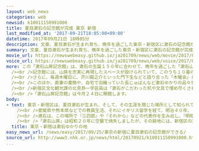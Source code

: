 ```yaml
---
layout: web_news
categories: web
newsid: k10011150991000
title: 夏目漱石の記念館が完成 東京 新宿
last_modified_at: '2017-09-21T18:05:00+09:00'
datetime: 2017年09月21日 18時05分
description: 文豪、夏目漱石が生まれ育ち、晩年を過ごした東京・新宿区に漱石の記念館が完成しました。
summary: 文豪、夏目漱石が生まれ育ち、晩年を過ごした東京・新宿区に漱石の記念館が完成しました。
movie_url: https://newswebeasy.github.io/ja201709/news/web/movie/2017/09/25/k10011150991000.mp4
voice_url: https://newswebeasy.github.io/ja201709/news/web/voice/2017/09/25/k10011150991000.mp3
more: この「漱石山房記念館」は、漱石の生誕１５０年に合わせて、晩年を過ごした「漱石山房」と呼ばれた家の跡地にファンから寄付された資金も使って新宿区が建設したもので、２１日、報道関係者に公開されました。<br
  /><br />記念館には、山房を忠実に再現したスペースが設けられていて、このうち１０畳の書斎には２０００冊を超える書物や、小さな「ふ机」があり、執筆活動に励む漱石の姿が目に浮かぶようです。<br
  /><br />さらに、毎週木曜日に、芥川龍之介といった門下生などと語り合った「木曜会」と呼ばれる会合が開かれていた客間のほか、洋風の回廊も忠実に再現されています。<br
  /><br />このほか、直筆の書簡や、自宅で羽織っていた長じゅばんなど漱石ゆかりの品々を見ることができるほか、併設されているカフェでは、漱石が好きだったいちごジャムなどを味わうことができるということです。<br
  /><br />新宿区文化観光課の北見恭一学芸員は「漱石がこだわった机や文具で埋め尽くされた書斎をぜひ訪れて、執筆活動を行っていた当時の雰囲気を想像してもらいたい」と話していました。<br
  /><br />「漱石山房記念館」は今月２４日に開館します。
body:
- text: 東京・新宿区は、夏目漱石が生まれ、そして、その生涯を閉じた場所として知られています。<br /><br />慶応３年、１８６７年に漱石は今の新宿区喜久井町で、名主の家の五男として生を受け、生家のそばにある坂は、「夏目坂」と呼ばれています。<br
    /><br />愛媛県や熊本県などでの教員生活、それにイギリス留学を経て、明治４０年、１９０７年に漱石は今の新宿区に戻ってきます。大正５年、１９１６年に４９歳で亡くなるまで過ごしたのが、早稲田南町にあった「漱石山房」と呼ばれる家でした。<br
    /><br />漱石は、この場所で『三四郎』や『それから』などの代表作を生み出し、『明暗』の執筆の途中でその生涯を閉じました。<br /><br />新宿区によりますと、漱石が作家として活動した１１年間のうち、９年間はこの「漱石山房」で作品を書き続けたということです。<br
    /><br />「漱石山房」は昭和２０年に空襲で焼失しましたが、その跡地には、新宿区の指定史跡として「漱石公園」が整備され、漱石の銅像が建てられたほか、今回、公園の隣に「漱石山房記念館」が建てられました。
  title: 東京・新宿は漱石ゆかりの地
easy_news_url: /news/easy/2017/09/25/東京の新宿に夏目漱石の記念館ができる/
source_url: http://www3.nhk.or.jp/news/html/20170921/k10011150991000.html
...
```

